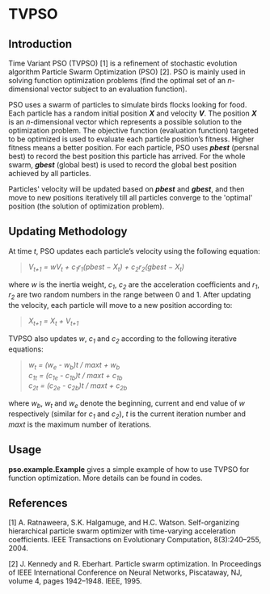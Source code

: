 TVPSO
=====

## Introduction
Time Variant PSO (TVPSO) [1] is a refinement of stochastic evolution algorithm Particle Swarm Optimization (PSO) [2]. PSO is mainly used in solving function optimization problems (find the optimal set of an _n_-dimensional vector subject to an evaluation function).

PSO uses a swarm of particles to simulate birds flocks looking for food. Each particle has a random initial position _**X**_ and velocity _**V**_. The position _**X**_ is an _n_-dimensional vector which represents a possible solution to the optimization problem. The objective function (evaluation function) targeted to be optimized is used to evaluate each particle position’s fitness. Higher fitness means a better position. For each particle, PSO uses _**pbest**_ (persnal best) to record the best position this particle has arrived. For the whole swarm, _**gbest**_ (global best) is used to record the global best position achieved by all particles. 

Particles' velocity will be updated based on _**pbest**_ and _**gbest**_, and then move to new positions iteratively till all particles converge to the 'optimal' position (the solution of optimization problem).

## Updating Methodology
At time _t_, PSO updates each particle’s velocity using the following equation:
>_V<sub>t+1</sub> = wV<sub>t</sub> + c<sub>1</sub>r<sub>1</sub>(pbest − X<sub>t</sub>) + c<sub>2</sub>r<sub>2</sub>(gbest − X<sub>t</sub>)_

where _w_ is the inertia weight, _c<sub>1</sub>_, _c<sub>2</sub>_ are the acceleration coefficients and _r<sub>1</sub>_, _r<sub>2</sub>_ are two random numbers in the range between 0 and 1. After updating the velocity, each particle will move to a new position according to:
>_X<sub>t+1</sub> = X<sub>t</sub> + V<sub>t+1</sub>_

TVPSO also updates _w_, _c<sub>1</sub>_ and _c<sub>2</sub>_ according to the following iterative equations:
>_w<sub>t</sub> = (w<sub>e</sub> - w<sub>b</sub>)t / maxt + w<sub>b</sub>_ <br />
_c<sub>1t</sub> = (c<sub>1e</sub> - c<sub>1b</sub>)t / maxt + c<sub>1b</sub>_ <br />
_c<sub>2t</sub> = (c<sub>2e</sub> - c<sub>2b</sub>)t / maxt + c<sub>2b</sub>_ <br />

where _w<sub>b</sub>_, _w<sub>t</sub>_ and _w<sub>e</sub>_ denote the beginning, current and end value of _w_ respectively (similar for _c<sub>1</sub>_ and _c<sub>2</sub>_), _t_ is the current iteration number and _maxt_ is the maximum number of iterations.

## Usage
**pso.example.Example** gives a simple example of how to use TVPSO for function optimization. More details can be found in codes.

## References
[1] A. Ratnaweera, S.K. Halgamuge, and H.C. Watson. Self-organizing hierarchical particle swarm optimizer with time-varying acceleration coefficients. IEEE Transactions on Evolutionary Computation, 8(3):240–255, 2004.

[2] J. Kennedy and R. Eberhart. Particle swarm optimization. In Proceedings of IEEE International Conference on Neural Networks, Piscataway, NJ, volume 4, pages 1942–1948. IEEE, 1995.

